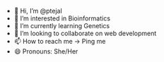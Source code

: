 - 👋 Hi, I’m @ptejal
- 👀 I’m interested in Bioinformatics 
- 🌱 I’m currently learning Genetics 
- 💞️ I’m looking to collaborate on web development 
- 📫 How to reach me -> Ping me
- 😄 Pronouns: She/Her

<!---
ptejal/ptejal is a ✨ special ✨ repository because its `README.md` (this file) appears on your GitHub profile.
You can click the Preview link to take a look at your changes.
--->
